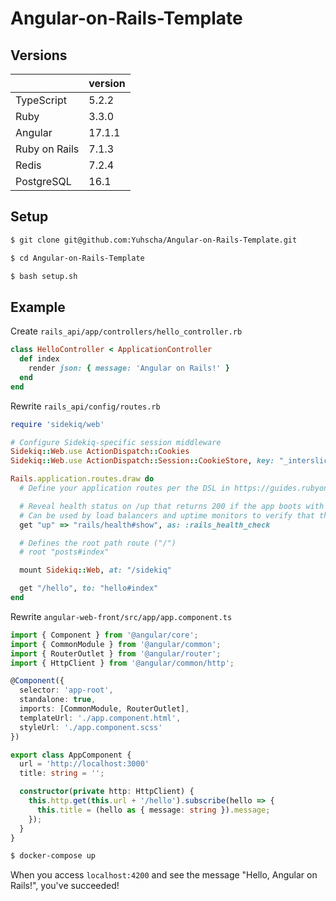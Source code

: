 # Angular-on-Rails-Template

## Versions
|             |version|
|-------------|-------|
|TypeScript   |5.2.2  |
|Ruby         |3.3.0  |
|Angular      |17.1.1 |
|Ruby on Rails|7.1.3  |
|Redis        |7.2.4  |
|PostgreSQL   |16.1   |

## Setup

```bash
$ git clone git@github.com:Yuhscha/Angular-on-Rails-Template.git

$ cd Angular-on-Rails-Template

$ bash setup.sh
```

## Example

Create `rails_api/app/controllers/hello_controller.rb`
```ruby
class HelloController < ApplicationController
  def index
    render json: { message: 'Angular on Rails!' }
  end
end
```
Rewrite `rails_api/config/routes.rb`
```ruby
require 'sidekiq/web'

# Configure Sidekiq-specific session middleware
Sidekiq::Web.use ActionDispatch::Cookies
Sidekiq::Web.use ActionDispatch::Session::CookieStore, key: "_interslice_session"

Rails.application.routes.draw do
  # Define your application routes per the DSL in https://guides.rubyonrails.org/routing.html

  # Reveal health status on /up that returns 200 if the app boots with no exceptions, otherwise 500.
  # Can be used by load balancers and uptime monitors to verify that the app is live.
  get "up" => "rails/health#show", as: :rails_health_check

  # Defines the root path route ("/")
  # root "posts#index"

  mount Sidekiq::Web, at: "/sidekiq"

  get "/hello", to: "hello#index"
end
```
Rewrite `angular-web-front/src/app/app.component.ts`
```typescript
import { Component } from '@angular/core';
import { CommonModule } from '@angular/common';
import { RouterOutlet } from '@angular/router';
import { HttpClient } from '@angular/common/http';

@Component({
  selector: 'app-root',
  standalone: true,
  imports: [CommonModule, RouterOutlet],
  templateUrl: './app.component.html',
  styleUrl: './app.component.scss'
})

export class AppComponent {
  url = 'http://localhost:3000'
  title: string = '';

  constructor(private http: HttpClient) {
    this.http.get(this.url + '/hello').subscribe(hello => {
      this.title = (hello as { message: string }).message;
    });
  }
}
```
```bash
$ docker-compose up
```
When you access `localhost:4200` and see the message "Hello, Angular on Rails!", you've succeeded!
